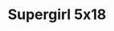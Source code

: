 ---
layout: episodios
title: "Supergirl 5x18"
url_serie_padre: 'supergirl/temporada-5'
category: 'series'
capitulo: 'yes'
anio: '2019'
prev: 'capitulo-17'
proximo: 'capitulo-19'
sandbox: allow-same-origin allow-forms
idioma: 'Subtitulado'
calidad: 'Full HD'
fuente: 'cueva'
reproductores_otros: ["https://gdriveplayer.io/embed2.php?link=BuH7mNBSNeAsiza4Rbd9XAdgkQnDMLJmUvzXijiG2V8%252FoJhcgJfbro7vukaMGhk7QJ15w52YVCf3oDtQ0zs6UX%252BiI1hnoyhAcUsta%252Fsa7GslR0Uwr1y13dg2aBDP2z%252BAKyJdmE3vKB8KrYenaPhOrj4BwgWK6eYw%252BBuGembzw1dOotq8UPIbzNkMQqTqm0LUjmBFqwZcUwMxxw9vMILwa2","Subtitulado","https://player.premiumstream.live/player.php?id=Mzg2OA&sub=https://sub.cuevana2.io/vtt-sub/sub7/Supergirl.S05E18.vtt","Subtitulado","https://clipwatching.com/embed-b9myk7u07qpm.html","Subtitulado","https://api.cuevana3.io/stream/index.php?file=ek5lbm9xYWNrS0xYMTZLa2xNbkdvY3ZTb3BtZng4TGp6ZFpobGFMUGtOelcwcUZmbWRIVzRkakVuS0JnbEplcG1KUnNZSlRTMGViVTBxZGdsdEhPb3BxMG9xSnBzZGZMeVpwbllLRFNsYkxVMHFhbWt0YmE0OG1ncHBlbHk4WT0","Subtitulado","https://mstream.press/lm2126sd22nn","Subtitulado"]
reproductores_fembed: ["https://feurl.com/v/56q4rcddwj7d81z","Subtitulado","https://feurl.com/v/dkyl1txxj1m0q7e","Subtitulado"]
reproductor: fembed
clasificacion: '+5'
tags:
- Ciencia-Ficcion
---